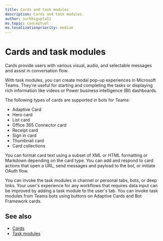 ```yaml
---
title: Cards and task modules
description: Cards and task modules.
author: surbhigupta12
ms.topic: conceptual
ms.localizationpriority: medium
---
```


# Cards and task modules

Cards provide users with various visual, audio, and selectable messages and assist in conversation flow.

With task modules, you can create modal pop-up experiences in Microsoft Teams. They're useful for starting and completing the tasks or displaying rich information like videos or Power business intelligence (BI) dashboards.

The following types of cards are supported in bots for Teams:

* Adaptive Card
* Hero card
* List card 
* Office 365 Connector card
* Receipt card
* Sign in card
* Thumbnail card
* Card collections

You can format card text using a subset of XML or HTML formatting or Markdown depending on the card type. You can add and respond to card actions that open a URL, send messages and payload to the bot, or initiate OAuth flow.

You can invoke the task modules in channel or personal tabs, bots, or deep links. Your user's experience for any workflows that requires data input can be improved by adding a task module to the user's tab. You can invoke task modules from Teams bots using buttons on Adaptive Cards and Bot Framework cards.

## See also

* [Cards](~/task-modules-and-cards/what-are-cards.md)
* [Task modules](~/task-modules-and-cards/what-are-task-modules.md)
